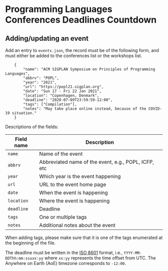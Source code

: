 # Programming Languages Conferences Deadlines Countdown

## Adding/updating an event

Add an entry to `events.json`, the record must be of the following form, and must either be added to the conferences list or the workshops list.

```
	{
		"name": "ACM SIGPLAN Symposium on Principles of Programming Languages",
		"abbrv": "POPL",
		"year": "2021",
		"url": "https://popl21.sigplan.org",
		"date": "Sun 17 - Fri 22 Jan 2021",
		"location": "Copenhagen, Denmark",
		"deadline": "2020-07-09T23:59:59-12:00",
		"tags": ["Compilation"],
		"notes": "May take place online instead, because of the COVID-19 situation."
	}
```

Descriptions of the fields:

| Field name    | Description                                                 |
|---------------|-------------------------------------------------------------|
| `name`        | Name of the event                                           |
| `abbrv`       | Abbreviated name of the event, e.g., POPL, ICFP, etc        |
| `year`        | Which year is the event happening                           |
| `url`         | URL to the event home page                                  |
| `date`        | When the event is happening                                 |
| `location`    | Where the event is happening                                |
| `deadline`    | Deadline                                                    |
| `tags`        | One or multiple tags                                        |
| `notes`       | Additional notes about the event                            |

When adding tags, please make sure that it is one of the tags enumerated at the beginning of the file.

The deadline must be written in the [ISO 8601](https://en.wikipedia.org/wiki/ISO_8601) format, i.e., `YYYY-MM-DDThh:mm:ss±xx:yy` where `xx:yy` represents the time offset from UTC. The Anywhere on Earth (AoE) timezone corresponds to `-12:00`.
